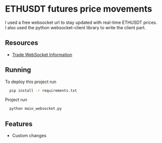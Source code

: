 
# ETHUSDT futures price movements

I used a free websocket url to stay updated with real-time ETHUSDT prices. I also used the python websocket-client library to write the client part.



## Resources

 - [Trade WebSocket Information](https://docs.binance.us/?python#trade-data-stream)



## Running

To deploy this project run

```bash
  pip install -r requirements.txt

```

Project run

```bash
  python main_websocket.py

```


## Features

- Custom changes


